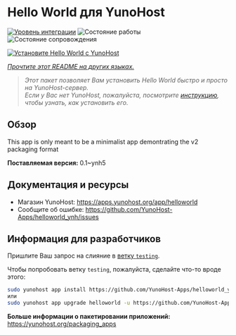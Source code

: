 <!--
Важно: этот README был автоматически сгенерирован <https://github.com/YunoHost/apps/tree/master/tools/readme_generator>
Он НЕ ДОЛЖЕН редактироваться вручную.
-->

# Hello World для YunoHost

[![Уровень интеграции](https://dash.yunohost.org/integration/helloworld.svg)](https://ci-apps.yunohost.org/ci/apps/helloworld/) ![Состояние работы](https://ci-apps.yunohost.org/ci/badges/helloworld.status.svg) ![Состояние сопровождения](https://ci-apps.yunohost.org/ci/badges/helloworld.maintain.svg)

[![Установите Hello World с YunoHost](https://install-app.yunohost.org/install-with-yunohost.svg)](https://install-app.yunohost.org/?app=helloworld)

*[Прочтите этот README на других языках.](./ALL_README.md)*

> *Этот пакет позволяет Вам установить Hello World быстро и просто на YunoHost-сервер.*  
> *Если у Вас нет YunoHost, пожалуйста, посмотрите [инструкцию](https://yunohost.org/install), чтобы узнать, как установить его.*

## Обзор

This app is only meant to be a minimalist app demontrating the v2 packaging format


**Поставляемая версия:** 0.1~ynh5
## Документация и ресурсы

- Магазин YunoHost: <https://apps.yunohost.org/app/helloworld>
- Сообщите об ошибке: <https://github.com/YunoHost-Apps/helloworld_ynh/issues>

## Информация для разработчиков

Пришлите Ваш запрос на слияние в [ветку `testing`](https://github.com/YunoHost-Apps/helloworld_ynh/tree/testing).

Чтобы попробовать ветку `testing`, пожалуйста, сделайте что-то вроде этого:

```bash
sudo yunohost app install https://github.com/YunoHost-Apps/helloworld_ynh/tree/testing --debug
или
sudo yunohost app upgrade helloworld -u https://github.com/YunoHost-Apps/helloworld_ynh/tree/testing --debug
```

**Больше информации о пакетировании приложений:** <https://yunohost.org/packaging_apps>
